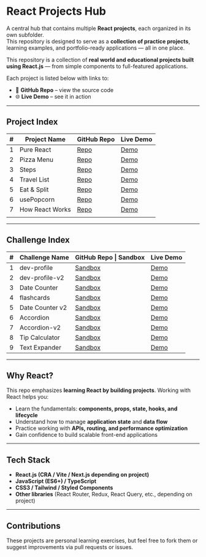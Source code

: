 # React Projects Hub

A central hub that contains multiple **React projects**, each organized in its own subfolder.  
This repository is designed to serve as a **collection of practice projects**, learning examples, and portfolio-ready applications — all in one place.

This repository is a collection of **real world and educational projects built using React.js** — from simple components to full-featured applications.

Each project is listed below with links to:
- 🔗 **GitHub Repo** – view the source code
- 🌐 **Live Demo** – see it in action
---
## Project Index

| #   | Project Name    | GitHub Repo                  | Live Demo                                          |
| --- | --------------- | ---------------------------- | -------------------------------------------------- |
| 1   | Pure React      | [Repo](./01-pure-react)      | [Demo](./01-pure-react/index.html)                 |
| 2   | Pizza Menu      | [Repo](./03-pizza-menu)      | [Demo](https://fast-pizza-menue.netlify.app/)      |
| 3   | Steps           | [Repo](./04-steps)           | [Demo](https://steps1.netlify.app/)                |
| 4   | Travel List     | [Repo](./05-travel-list)     | [Demo](https://travel-lis.netlify.app/)            |
| 5   | Eat & Split     | [Repo](./06-eat-n-split)     | [Demo](https://eat-n-split-rabea.netlify.app/)     |
| 6   | usePopcorn      | [Repo](./07-usepopcorn)      | [Demo](https://usepopcorn-rabea.netlify.app/)      |
| 7   | How React Works | [Repo](./08-how-react-works) | [Demo](https://how-react-works-rabea.netlify.app/) |
|     |                 |                              |                                                    |
 
---
## Challenge Index

| #   | Challenge Name  | GitHub Repo \| Sandbox                                                                                                                                              | Live Demo                                                                                                |
| --- | --------------- | ------------------------------------------------------------------------------------------------------------------------------------------------------------------- | -------------------------------------------------------------------------------------------------------- |
| 1   | dev-profile     | [Sandbox](https://codesandbox.io/p/sandbox/cranky-tess-8ftl7l?file=%2Fsrc%2FApp.js)                                                                                 | [Demo](https://codesandbox.io/p/sandbox/cranky-tess-8ftl7l?file=%2Fsrc%2FApp.js)                         |
| 2   | dev-profile-v2  | [Sandbox](https://codesandbox.io/p/sandbox/keen-elbakyan-5g3657?file=%2Fsrc%2FApp.js)                                                                               | [Demo](https://codesandbox.io/p/sandbox/keen-elbakyan-5g3657?file=%2Fsrc%2FApp.js)                       |
| 3   | Date Counter    | [Sandbox](https://codesandbox.io/p/sandbox/jolly-feynman-zvqvxj?file=%2Fsrc%2FApp.js%3A6%2C39)                                                                      | [Demo](https://zvqvxj.csb.app/)                                                                          |
| 4   | flashcards      | [Sandbox](https://codesandbox.io/p/sandbox/pensive-feynman-klxhh4)                                                                                                  | [Demo](https://klxhh4.csb.app/)                                                                          |
| 5   | Date Counter v2 | [Sandbox](https://codesandbox.io/p/devbox/react-challenge-date-counter-forked-7m77kj?file=%2Fsrc%2FApp.js%3A29%2C11&workspaceId=ws_3NBMZ7KK8AnpBAeUSmFiZZ)          | [Demo](https://7m77kj.csb.app/)                                                                          |
| 6   | Accordion       | [Sandbox](https://codesandbox.io/p/devbox/react-exercise-accordion-starter-forked-w4znct?file=%2Fsrc%2FApp.js%3A22%2C18&workspaceId=ws_3NBMZ7KK8AnpBAeUSmFiZZ)      | [Demo](https://w4znct.csb.app/)                                                                          |
| 7   | Accordion-v2    | [Sandbox](https://codesandbox.io/p/devbox/accordion-forked-jstqc6?file=%2Fsrc%2FApp.js%3A62%2C1&workspaceId=ws_3NBMZ7KK8AnpBAeUSmFiZZ)                              | [Demo](https://jstqc6.csb.app/)                                                                          |
| 8   | Tip Calculator  | [Sandbox](https://codesandbox.io/p/devbox/accordion-v2-forked-3ztcrc?file=%2Fsrc%2FApp.js%3A1%2C34&workspaceId=ws_3NBMZ7KK8AnpBAeUSmFiZZ)                           | [Demo](https://codesandbox.io/p/devbox/accordion-v2-forked-3ztcrc?workspaceId=ws_3NBMZ7KK8AnpBAeUSmFiZZ) |
| 9   | Text Expander   | [Sandbox](https://codesandbox.io/p/devbox/react-challenge-text-expander-starter-forked-k8gfjc?file=%2Fsrc%2FApp.js%3A24%2C23&workspaceId=ws_3NBMZ7KK8AnpBAeUSmFiZZ) | [Demo](https://k8gfjc.csb.app/)                                                                          |

---

## Why React?

This repo emphasizes **learning React by building projects**. Working with React helps you:
- Learn the fundamentals: **components, props, state, hooks, and lifecycle**
- Understand how to manage **application state** and **data flow**
- Practice working with **APIs, routing, and performance optimization**
- Gain confidence to build scalable front-end applications

---
## Tech Stack
- **React.js (CRA / Vite / Next.js depending on project)**
- **JavaScript (ES6+) / TypeScript**
- **CSS3 / Tailwind / Styled Components**
- **Other libraries** (React Router, Redux, React Query, etc., depending on project)
---
## Contributions

These projects are personal learning exercises, but feel free to fork them or suggest improvements via pull requests or issues.
